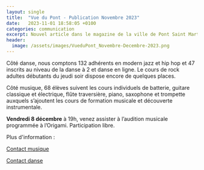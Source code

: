```yaml
---
layout: single
title:  "Vue du Pont - Publication Novembre 2023"
date:   2023-11-01 18:58:05 +0100
categories: communication
excerpt: Nouvel article dans le magazine de la ville de Pont Saint Martin
header:
  image: /assets/images/VueduPont_Novembre-Decembre-2023.png
---
```


Côté danse, nous comptons 132 adhérents en modern jazz et hip hop et 47 inscrits au niveau de la danse à 2 et danse en ligne. Le cours de rock adultes débutants du jeudi soir dispose encore de quelques places.

Côté musique, 68 élèves suivent les cours individuels de batterie, guitare classique et électrique, flûte traversière, piano, saxophone et trompette auxquels s’ajoutent les cours de formation musicale et découverte instrumentale.

**Vendredi 8 décembre** à 19h, venez assister à l’audition musicale programmée à l’Origami. Participation libre.

Plus d'information : 

[Contact musique](mailto://musiquepsm@gmail.com) 

[Contact danse](mailto://dansepsm@gmail.com)